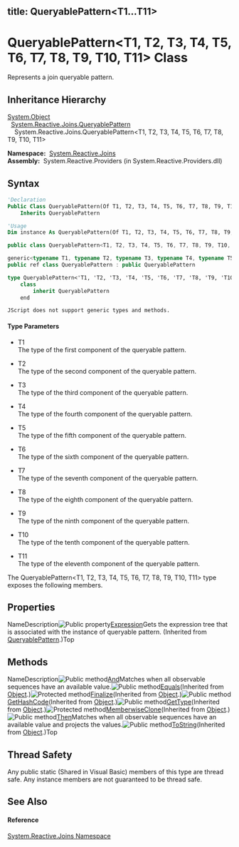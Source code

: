 title: QueryablePattern<T1...T11>
---
# QueryablePattern\<T1, T2, T3, T4, T5, T6, T7, T8, T9, T10, T11\> Class

Represents a join queryable pattern.

## Inheritance Hierarchy

[System.Object](https://msdn.microsoft.com/en-us/library/e5kfa45b)  
  [System.Reactive.Joins.QueryablePattern](QueryablePattern/QueryablePattern)  
    System.Reactive.Joins.QueryablePattern\<T1, T2, T3, T4, T5, T6, T7, T8, T9, T10, T11\>

**Namespace:**  [System.Reactive.Joins](System.Reactive.Joins/System.Reactive.Joins)  
**Assembly:**  System.Reactive.Providers (in System.Reactive.Providers.dll)

## Syntax

```vb
'Declaration
Public Class QueryablePattern(Of T1, T2, T3, T4, T5, T6, T7, T8, T9, T10, T11) _
    Inherits QueryablePattern
```

```vb
'Usage
Dim instance As QueryablePattern(Of T1, T2, T3, T4, T5, T6, T7, T8, T9, T10, T11)
```

```csharp
public class QueryablePattern<T1, T2, T3, T4, T5, T6, T7, T8, T9, T10, T11> : QueryablePattern
```

```c++
generic<typename T1, typename T2, typename T3, typename T4, typename T5, typename T6, typename T7, typename T8, typename T9, typename T10, typename T11>
public ref class QueryablePattern : public QueryablePattern
```

```fsharp
type QueryablePattern<'T1, 'T2, 'T3, 'T4, 'T5, 'T6, 'T7, 'T8, 'T9, 'T10, 'T11> =  
    class
        inherit QueryablePattern
    end
```

```jscript
JScript does not support generic types and methods.
```

#### Type Parameters

- T1  
  The type of the first component of the queryable pattern.

- T2  
  The type of the second component of the queryable pattern.

- T3  
  The type of the third component of the queryable pattern.

- T4  
  The type of the fourth component of the queryable pattern.

- T5  
  The type of the fifth component of the queryable pattern.

- T6  
  The type of the sixth component of the queryable pattern.

- T7  
  The type of the seventh component of the queryable pattern.

- T8  
  The type of the eighth component of the queryable pattern.

- T9  
  The type of the ninth component of the queryable pattern.

- T10  
  The type of the tenth component of the queryable pattern.

- T11  
  The type of the eleventh component of the queryable pattern.

The QueryablePattern\<T1, T2, T3, T4, T5, T6, T7, T8, T9, T10, T11\> type exposes the following members.

## Properties

NameDescription![Public property](https://reactiveui.net/assets/img/Hh211972.pubproperty(en-us,VS.103).gif "Public property")[Expression](Expression/QueryablePattern.Expression)Gets the expression tree that is associated with the instance of queryable pattern. (Inherited from [QueryablePattern](QueryablePattern/QueryablePattern).)Top

## Methods

NameDescription![Public method](https://reactiveui.net/assets/img/Hh303103.pubmethod(en-us,VS.103).gif "Public method")[And<T12>](https://msdn.microsoft.com/en-us/library/m:system.reactive.joins.queryablepattern%6011.and%60%601(system.iobservable%7b%60%600%7d)(v=VS.103))Matches when all observable sequences have an available value.![Public method](https://reactiveui.net/assets/img/Hh303103.pubmethod(en-us,VS.103).gif "Public method")[Equals](https://msdn.microsoft.com/en-us/library/m:system.object.equals(system.object)(v=VS.103))(Inherited from [Object](https://msdn.microsoft.com/en-us/library/e5kfa45b).)![Protected method](https://reactiveui.net/assets/img/Hh303103.protmethod(en-us,VS.103).gif "Protected method")[Finalize](https://msdn.microsoft.com/en-us/library/4k87zsw7)(Inherited from [Object](https://msdn.microsoft.com/en-us/library/e5kfa45b).)![Public method](https://reactiveui.net/assets/img/Hh303103.pubmethod(en-us,VS.103).gif "Public method")[GetHashCode](https://msdn.microsoft.com/en-us/library/zdee4b3y)(Inherited from [Object](https://msdn.microsoft.com/en-us/library/e5kfa45b).)![Public method](https://reactiveui.net/assets/img/Hh303103.pubmethod(en-us,VS.103).gif "Public method")[GetType](https://msdn.microsoft.com/en-us/library/dfwy45w9)(Inherited from [Object](https://msdn.microsoft.com/en-us/library/e5kfa45b).)![Protected method](https://reactiveui.net/assets/img/Hh303103.protmethod(en-us,VS.103).gif "Protected method")[MemberwiseClone](https://msdn.microsoft.com/en-us/library/57ctke0a)(Inherited from [Object](https://msdn.microsoft.com/en-us/library/e5kfa45b).)![Public method](https://reactiveui.net/assets/img/Hh303103.pubmethod(en-us,VS.103).gif "Public method")[Then<TResult>](https://msdn.microsoft.com/en-us/library/m:system.reactive.joins.queryablepattern%6011.then%60%601(system.linq.expressions.expression%7bsystem.func%7b%600%2c%601%2c%602%2c%603%2c%604%2c%605%2c%606%2c%607%2c%608%2c%609%2c%6010%2c%60%600%7d%7d)(v=VS.103))Matches when all observable sequences have an available value and projects the values.![Public method](https://reactiveui.net/assets/img/Hh303103.pubmethod(en-us,VS.103).gif "Public method")[ToString](https://msdn.microsoft.com/en-us/library/7bxwbwt2)(Inherited from [Object](https://msdn.microsoft.com/en-us/library/e5kfa45b).)Top

## Thread Safety

Any public static (Shared in Visual Basic) members of this type are thread safe. Any instance members are not guaranteed to be thread safe.

## See Also

#### Reference

[System.Reactive.Joins Namespace](System.Reactive.Joins/System.Reactive.Joins)
